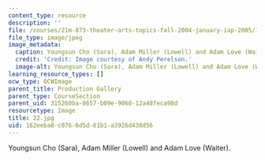 ```yaml
---
content_type: resource
description: ''
file: /courses/21m-873-theater-arts-topics-fall-2004-january-iap-2005/162eeba8c0766d5d61b1a3926d438d56_22.jpg
file_type: image/jpeg
image_metadata:
  caption: Youngsun Cho (Sara), Adam Miller (Lowell) and Adam Love (Waiter).
  credit: 'Credit: Image courtesy of Andy Perelson.'
  image-alt: Youngsun Cho (Sara), Adam Miller (Lowell) and Adam Love (Waiter).
learning_resource_types: []
ocw_type: OCWImage
parent_title: Production Gallery
parent_type: CourseSection
parent_uid: 315260ba-8657-b09e-9068-12a48feca98d
resourcetype: Image
title: 22.jpg
uid: 162eeba8-c076-6d5d-61b1-a3926d438d56
---
```

Youngsun Cho (Sara), Adam Miller (Lowell) and Adam Love (Waiter).